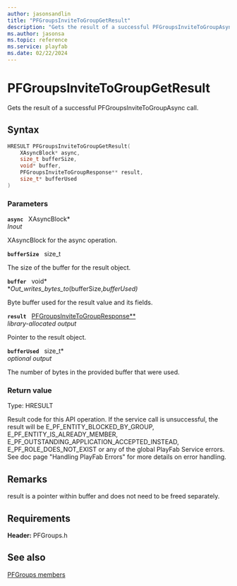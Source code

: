 ```yaml
---
author: jasonsandlin
title: "PFGroupsInviteToGroupGetResult"
description: "Gets the result of a successful PFGroupsInviteToGroupAsync call."
ms.author: jasonsa
ms.topic: reference
ms.service: playfab
ms.date: 02/22/2024
---
```


# PFGroupsInviteToGroupGetResult  

Gets the result of a successful PFGroupsInviteToGroupAsync call.  

## Syntax  
  
```cpp
HRESULT PFGroupsInviteToGroupGetResult(  
    XAsyncBlock* async,  
    size_t bufferSize,  
    void* buffer,  
    PFGroupsInviteToGroupResponse** result,  
    size_t* bufferUsed  
)  
```  
  
### Parameters  
  
**`async`** &nbsp; XAsyncBlock*  
*_Inout_*  
  
XAsyncBlock for the async operation.  
  
**`bufferSize`** &nbsp; size_t  
  
The size of the buffer for the result object.  
  
**`buffer`** &nbsp; void*  
*_Out_writes_bytes_to_(bufferSize,*bufferUsed)*  
  
Byte buffer used for the result value and its fields.  
  
**`result`** &nbsp; [PFGroupsInviteToGroupResponse**](../../pfgroupstypes/structs/pfgroupsinvitetogroupresponse.md)  
*library-allocated output*  
  
Pointer to the result object.  
  
**`bufferUsed`** &nbsp; size_t*  
*optional output*  
  
The number of bytes in the provided buffer that were used.  
  
  
### Return value
Type: HRESULT
  
Result code for this API operation. If the service call is unsuccessful, the result will be E_PF_ENTITY_BLOCKED_BY_GROUP, E_PF_ENTITY_IS_ALREADY_MEMBER, E_PF_OUTSTANDING_APPLICATION_ACCEPTED_INSTEAD, E_PF_ROLE_DOES_NOT_EXIST or any of the global PlayFab Service errors. See doc page "Handling PlayFab Errors" for more details on error handling.
  
## Remarks  
  
result is a pointer within buffer and does not need to be freed separately.
  
## Requirements  
  
**Header:** PFGroups.h
  
## See also  
[PFGroups members](../pfgroups_members.md)  

  
  
